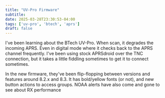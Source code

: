 ```yaml
---
title: "UV-Pro Firmware"
subtitle:
date: 2025-03-28T23:30:53-04:00
tags: ['uv-pro', 'btech', 'aprs']
draft: false
---
```


I've been learning
about the BTech UV-Pro.
When scan,
it degrades the incoming APRS.
Even in digital mode where it checks back
to the APRS channel frequently.
I've been using stock APRSdroid
over the TNC connection,
but it takes a little fiddling sometimes
to get it to connect sometimes.

In the new firmware,
they've been flip-flopping between versions
and features around 8.2.x and 8.3.
It has bold/yellow fonts (or not),
and new button actions to access groups.
NOAA alerts have also come and gone
to see about RX performance

<!--more-->

